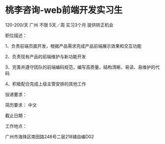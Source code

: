 # 桃李咨询-web前端开发实习生

120-200/天 广州 不限 5天／周 实习3个月 提供转正机会

职位描述：

1、负责前端页面开发，根据产品需求完成产品前端展示效果和交互功能

2、负责现有产品的前端维护与新功能开发

3、完善并遵守团队的前端编码规范，编写高质量，结构清晰，易读、易维护的代码

4、积极配合完成上级主管安排的其他工作

投递要求：

简历要求： 中文

截止日期：

工作地点：

广州市海珠区南田路248号二层218铺自编D02